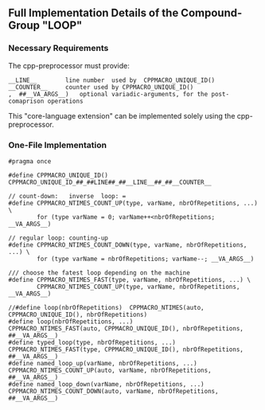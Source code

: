## Full Implementation Details of the Compound-Group "LOOP" ##

### Necessary Requirements  ###
The cpp-preprocessor must provide:
	
	__LINE__		line number  used by  CPPMACRO_UNIQUE_ID() 	
	__COUNTER__		counter used by CPPMACRO_UNIQUE_ID() 
	,  ##__VA_ARGS__)	optional variadic-arguments, for the post-comaprison operations

This "core-language extension" can be implemented solely using the cpp-preprocessor.

### One-File Implementation ###

	#pragma once

	#define CPPMACRO_UNIQUE_ID()  CPPMACRO_UNIQUE_ID_##_##LINE##_##__LINE__##_##__COUNTER__

	// count-down:   inverse  loop: =
	#define CPPMACRO_NTIMES_COUNT_UP(type, varName, nbrOfRepetitions, ...) \
    		for (type varName = 0; varName++<nbrOfRepetitions; __VA_ARGS__)

	// regular loop: counting-up
	#define CPPMACRO_NTIMES_COUNT_DOWN(type, varName, nbrOfRepetitions, ...) \
    		for (type varName = nbrOfRepetitions; varName--; __VA_ARGS__)

	/// choose the fatest loop depending on the machine
	#define CPPMACRO_NTIMES_FAST(type, varName, nbrOfRepetitions, ...) \
    		CPPMACRO_NTIMES_COUNT_UP(type, varName, nbrOfRepetitions, __VA_ARGS__)

	//#define loop(nbrOfRepetitions)  CPPMACRO_NTIMES(auto, CPPMACRO_UNIQUE_ID(), nbrOfRepetitions)
	#define loop(nbrOfRepetitions, ...)                      CPPMACRO_NTIMES_FAST(auto, CPPMACRO_UNIQUE_ID(), nbrOfRepetitions, ##__VA_ARGS__)
	#define typed_loop(type, nbrOfRepetitions, ...)          CPPMACRO_NTIMES_FAST(type, CPPMACRO_UNIQUE_ID(), nbrOfRepetitions, ##__VA_ARGS__)
	#define named_loop_up(varName, nbrOfRepetitions, ...)    CPPMACRO_NTIMES_COUNT_UP(auto, varName, nbrOfRepetitions, ##__VA_ARGS__)
	#define named_loop_down(varName, nbrOfRepetitions, ...)  CPPMACRO_NTIMES_COUNT_DOWN(auto, varName, nbrOfRepetitions, ##__VA_ARGS__)


	
	
 
